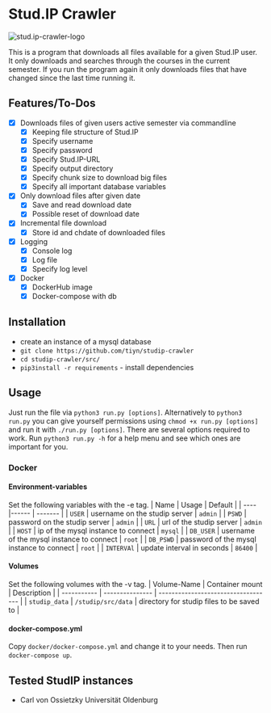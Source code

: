# Stud.IP Crawler

![stud.ip-crawler-logo](studip-crawler.png)

This is a program that downloads all files available for a given Stud.IP user.
It only downloads and searches through the courses in the current semester.
If you run the program again it only downloads files that have changed since
the last time running it.

## Features/To-Dos

- [x] Downloads files of given users active semester via commandline
  - [x] Keeping file structure of Stud.IP
  - [x] Specify username
  - [x] Specify password
  - [x] Specify Stud.IP-URL
  - [x] Specify output directory
  - [x] Specify chunk size to download big files
  - [x] Specify all important database variables
- [x] Only download files after given date
  - [x] Save and read download date
  - [x] Possible reset of download date
- [x] Incremental file download
  - [x] Store id and chdate of downloaded files
- [x] Logging
  - [x] Console log
  - [x] Log file
  - [x] Specify log level
- [x] Docker
  - [x] DockerHub image
  - [x] Docker-compose with db

## Installation

- create an instance of a mysql database
- `git clone https://github.com/tiyn/studip-crawler`
- `cd studip-crawler/src/`
- `pip3install -r requirements` - install dependencies

## Usage

Just run the file via `python3 run.py [options]`.
Alternatively to `python3 run.py` you can give yourself permissions using
`chmod +x run.py [options]` and
run it with `./run.py [options]`.
There are several options required to work.
Run `python3 run.py -h` for a help menu and see which ones are important for you.

### Docker

#### Environment-variables

Set the following variables with the -e tag.
| Name | Usage | Default |
| ---- |------ | ------- |
| `USER` | username on the studip server | `admin` |
| `PSWD` | password on the studip server | `admin` |
| `URL` | url of the studip server | `admin` |
| `HOST` | ip of the mysql instance to connect | `mysql` |
| `DB_USER` | username of the mysql instance to connect | `root` |
| `DB_PSWD` | password of the mysql instance to connect | `root` |
| `INTERVAl` | update interval in seconds | `86400` |

#### Volumes

Set the following volumes with the -v tag.
| Volume-Name | Container mount | Description |
| ----------- | --------------- | ----------------------------------- |
| `studip_data` | `/studip/src/data` | directory for studip files to be saved to |

#### docker-compose.yml

Copy `docker/docker-compose.yml` and change it to your needs.
Then run `docker-compose up`.

## Tested StudIP instances

- Carl von Ossietzky Universität Oldenburg
